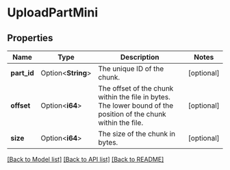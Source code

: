 # UploadPartMini

## Properties

Name | Type | Description | Notes
------------ | ------------- | ------------- | -------------
**part_id** | Option<**String**> | The unique ID of the chunk. | [optional]
**offset** | Option<**i64**> | The offset of the chunk within the file in bytes. The lower bound of the position of the chunk within the file. | [optional]
**size** | Option<**i64**> | The size of the chunk in bytes. | [optional]

[[Back to Model list]](../README.md#documentation-for-models) [[Back to API list]](../README.md#documentation-for-api-endpoints) [[Back to README]](../README.md)


